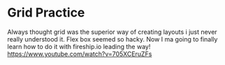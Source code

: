 # Grid Practice 
Always thought grid was the superior way of creating layouts i just never really understood it. Flex box seemed so hacky. Now I ma going to finally learn how to do it with fireship.io leading the way! https://www.youtube.com/watch?v=705XCEruZFs